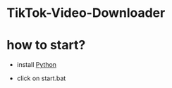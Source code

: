 # TikTok-Video-Downloader

# how to start?

- install [Python](https://python.org/download)

- click on start.bat
